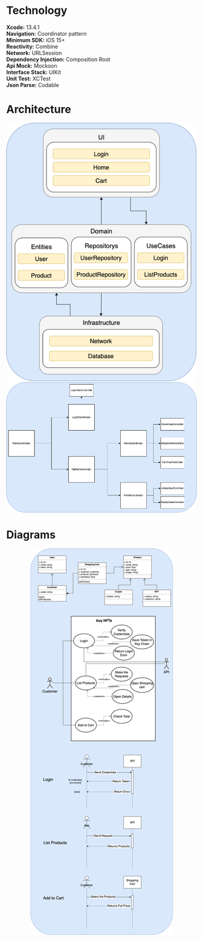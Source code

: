# Technology
**Xcode:** 13.4.1 <br/>
**Navigation:** Coordinator pattern <br/>
**Minimum SDK:** iOS 15+ <br/>
**Reactivity:** Combine <br/>
**Network:** URLSession <br/>
**Dependency Injection:** Composition Root <br/>
**Api Mock:** Mockoon <br/>
**Interface Stack:** UIKit <br/>
**Unit Test:** XCTest <br/>
**Json Parse:** Codable <br/>

# Architecture
<p align="center">
  <img src="documentation/BuyNFTs-Modules.png"/>
  <img src="documentation/BuyNFTs-Coordinators.png"/>
</p>

# Diagrams
<p align="center">
  <img src="documentation/BuyNFTs-Diagrams.png"/>
</p>

